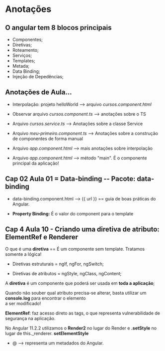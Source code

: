 
# Anotações

## O angular tem 8 blocos principais

* Componentes;
* Diretivas;
* Roteamento;
* Serviços;
* Templates;
* Metada;
* Data Binding;
* Injeção de Depedências;

## Anotações de Aula...  
* Interpolação: projeto helloWorld --> arquivo *cursos.component.html*  
  
* Observar arquivo *cursos.component.ts* --> anotações sobre o TS  
  
* Arquivo *cursos.service.ts* --> Anotações sobre a classe Service  
  
* Arquivo *meu-primeiro.component.ts* --> Anotações sobre a construção de componentes de forma manual  
  
* Arquivo *app.component.html* --> mais anotações sobre interpolação  
  
* Arquivo *app.component.html* --> método "main". É o componente principal da aplicação!

## Cap 02 Aula 01 = Data-binding -- Pacote: data-binding  
* data-binding.component.html --> {{ url }} == guia de boas práticas do Angular.  
  
* **Property Binding:** É o valor do component para o template  

## Cap 4 Aula 10 - Criando uma diretiva de atributo: ElementRef e Renderer
  
O que é uma **diretiva** == É um componente sem template. Tratamos somente a lógica!  
  
* Diretivas estruturais = ngIf, ngFor, ngSwitch;  
  
* Diretivas de atributos = ngStyle, ngClass, ngContent;  
  

A **diretiva** é um componente que poderá ser usada em **toda a aplicação**;  

Quando não souber qual atributo precisa-se alterar, basta utilizar um **console.log** para encontrar o elemento  
a ser modificado!  
  
**ElementRef**: faz acesso direto as tags, o que representa vulnerabilidade de segurança
na aplicação.  
  
No Angular 11.2.2 utilizamos o **Render2** no lugar do Render e **.setStyle** no lugar de this._renderer.
**setElementStyle**

* @ --> representa um metadados do Angular.  
